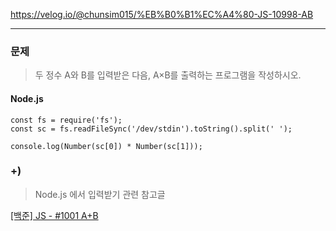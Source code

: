 https://velog.io/@chunsim015/%EB%B0%B1%EC%A4%80-JS-10998-AB

---

### 문제

> 두 정수 A와 B를 입력받은 다음, A×B를 출력하는 프로그램을 작성하시오.

#### Node.js

```
const fs = require('fs');
const sc = fs.readFileSync('/dev/stdin').toString().split(' ');

console.log(Number(sc[0]) * Number(sc[1]));
```

### +)

> Node.js 에서 입력받기 관련 참고글

[[백준] JS - #1001 A+B](https://velog.io/@chunsim015/%EB%B0%B1%EC%A4%80-JS-1000-AB)
